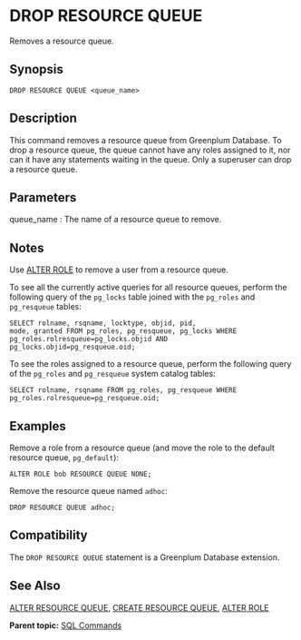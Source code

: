 # DROP RESOURCE QUEUE 

Removes a resource queue.

## Synopsis 

``` {#sql_command_synopsis}
DROP RESOURCE QUEUE <queue_name>
```

## Description 

This command removes a resource queue from Greenplum Database. To drop a resource queue, the queue cannot have any roles assigned to it, nor can it have any statements waiting in the queue. Only a superuser can drop a resource queue.

## Parameters 

queue\_name
:   The name of a resource queue to remove.

## Notes 

Use [ALTER ROLE](ALTER_ROLE.html) to remove a user from a resource queue.

To see all the currently active queries for all resource queues, perform the following query of the `pg_locks` table joined with the `pg_roles` and `pg_resqueue` tables:

```
SELECT rolname, rsqname, locktype, objid, pid, 
mode, granted FROM pg_roles, pg_resqueue, pg_locks WHERE 
pg_roles.rolresqueue=pg_locks.objid AND 
pg_locks.objid=pg_resqueue.oid;
```

To see the roles assigned to a resource queue, perform the following query of the `pg_roles` and `pg_resqueue` system catalog tables:

```
SELECT rolname, rsqname FROM pg_roles, pg_resqueue WHERE 
pg_roles.rolresqueue=pg_resqueue.oid;
```

## Examples 

Remove a role from a resource queue \(and move the role to the default resource queue, `pg_default`\):

```
ALTER ROLE bob RESOURCE QUEUE NONE;
```

Remove the resource queue named `adhoc`:

```
DROP RESOURCE QUEUE adhoc;
```

## Compatibility 

The `DROP RESOURCE QUEUE` statement is a Greenplum Database extension.

## See Also 

[ALTER RESOURCE QUEUE](ALTER_RESOURCE_QUEUE.html), [CREATE RESOURCE QUEUE](CREATE_RESOURCE_QUEUE.html), [ALTER ROLE](ALTER_ROLE.html)

**Parent topic:** [SQL Commands](../sql_commands/sql_ref.html)

